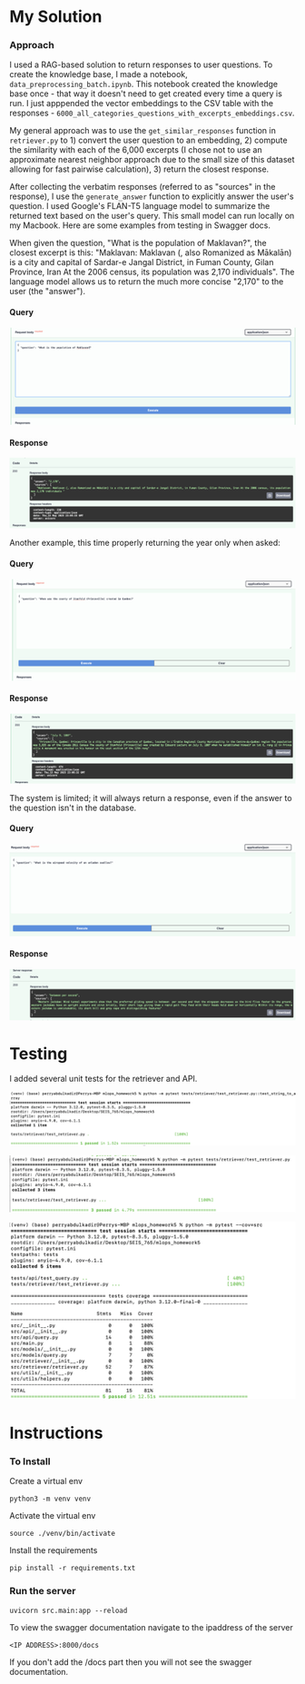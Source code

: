 # My Solution

### Approach

I used a RAG-based solution to return responses to user questions. To create the knowledge base, I made a notebook, `data_preprocessing_batch.ipynb`. This notebook created the knowledge base once - that way it doesn't need to get created every time a query is run. I just apppended the vector embeddings to the CSV table with the responses - `6000_all_categories_questions_with_excerpts_embeddings.csv`.

My general approach was to use the `get_similar_responses` function in `retriever.py` to 1) convert the user question to an embedding, 2) compute the similarity with each of the 6,000 excerpts (I chose not to use an approximate nearest neighbor approach due to the small size of this dataset allowing for fast pairwise calculation), 3) return the closest response. 

After collecting the verbatim responses (referred to as "sources" in the response), I use the `generate_answer` function to explicitly answer the user's question. I used Google's FLAN-T5 language model to summarize the returned text based on the user's query. This small model can run locally on my Macbook. Here are some examples from testing in Swagger docs. 

When given the question, "What is the population of Maklavan?", the closest excerpt is this:  "Maklavan: Maklavan (, also Romanized as Mākalān) is a city and capital of Sardar-e Jangal District, in Fuman County, Gilan Province, Iran At the 2006 census, its population was 2,170 individuals". The language model allows us to return the much more concise "2,170" to the user (the "answer"). 

#### Query

![Alt text](/screenshots/q1_query.png?raw=true)

#### Response
![Alt text](/screenshots/q1_response.png?raw=true)


Another example, this time properly returning the year only when asked: 
#### Query
![Alt text](/screenshots/q2_query.png?raw=true)


#### Response
![Alt text](/screenshots/q2_response.png?raw=true)

The system is limited; it will always return a response, even if the answer to the question isn't in the database. 
#### Query
![Alt text](/screenshots/q3_query.png?raw=true)


#### Response
![Alt text](/screenshots/q3_response.png?raw=true)



# Testing
I added several unit tests for the retriever and API. 

![Alt text](/screenshots/test_1.png?raw=true)

![Alt text](/screenshots/test_2.png?raw=true)

![Alt text](/screenshots/test_3.png?raw=true)


# Instructions

### To Install
Create a virtual env
```
python3 -m venv venv
```

Activate the virtual env
```
source ./venv/bin/activate
```

Install the requirements
```
pip install -r requirements.txt
```

### Run the server
```
uvicorn src.main:app --reload
```

To view the swagger documentation navigate to the ipaddress of the server 
```
<IP ADDRESS>:8000/docs
```

If you don't add the /docs part then you will not see the swagger documentation.
